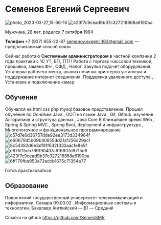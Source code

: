 # Семенов Евгений Сергеевич

![photo_2023-03-27_15-36-16](https://github.com/SemenSMR/Portfolio/assets/124078571/f84bb68c-cef9-43b1-9e7c-88a0f045ef23)
![423f7c9cead9b37c327218868a6190ba](https://github.com/SemenSMR/Portfolio/assets/124078571/b3800cdc-486f-451c-914d-1528e8d0d6c3)


Мужчина, 28 лет, родился 7 октября 1994

**Телефон** +7 (937) 655-22-87
semenov.evgenii.163@gmail.com — предпочитаемый способ связи


Сейчас работаю **Системным администратором** в частной компании
2 года практики с 1С УТ, БП, ТП7/ Работа с торгово-кассовой техникой, прошивка, замена ФН , ОФД , Налог.
Закупка подсчет оборудования. Установка рабочего места, анализ починка принтеров установка и поддержание интернет соединения. Поддержка удаленного доступа ,
Установка и подключение камер

## Обучение
Обучался на html css php mysql базовое представление.
Прошел обучение по Основам Java , ООП на языке Java , Git, Github. изучение Алгоритмов и структура данных , Java Core
В ближайшее время   Web , Spring & Spring MVC , Spring Boot, deployment и инфраструктура , Многопоточное и функциональное программирование
![c57d7e6d36757dde92ee3173d334964f](https://github.com/SemenSMR/Portfolio/assets/124078571/73498b07-8e85-40b1-bd73-2eb4d006d24f)
![e60679d5b69b40655dd21af256d29ac1](https://github.com/SemenSMR/Portfolio/assets/124078571/3ccf2670-40d7-40db-bd75-0d35113f1246)
![8c54382d6e3df91f632f333aac1e8e5f](https://github.com/SemenSMR/Portfolio/assets/124078571/eb4b9241-8140-4c44-a039-05fb6b150e52)
![e675f15cb769f90407a9f6907d8715e6](https://github.com/SemenSMR/Portfolio/assets/124078571/c3e80df4-453f-4d82-9d5c-1467b5c51da8)
![423f7c9cead9b37c327218868a6190ba](https://github.com/SemenSMR/Portfolio/assets/124078571/173d2390-6c3d-452c-9d25-4af3eeb79fd3)
![6ff170fbe950e72edcb1675c71354e77](https://github.com/SemenSMR/Portfolio/assets/124078571/90c33a1b-c563-4a28-bc83-43508d70e1c6)


Готов практиковаться

## Образование
Поволжский государственный университет телекоммуникаций и информатики, Самара
09.03.02 , Информационные системы и технологии. Бакалавр
Английский — B1 — Средний

Ссылка на github https://github.com/SemenSMR
